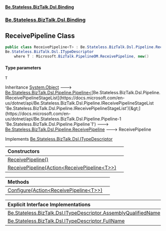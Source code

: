 #### [Be.Stateless.BizTalk.Dsl.Binding](README.md 'README')
### [Be.Stateless.BizTalk.Dsl.Binding](Be.Stateless.BizTalk.Dsl.Binding.md 'Be.Stateless.BizTalk.Dsl.Binding')

## ReceivePipeline<T> Class

```csharp
public class ReceivePipeline<T> : Be.Stateless.BizTalk.Dsl.Pipeline.ReceivePipeline,
Be.Stateless.BizTalk.Dsl.ITypeDescriptor
    where T : Microsoft.BizTalk.PipelineOM.ReceivePipeline, new()
```
#### Type parameters

<a name='Be.Stateless.BizTalk.Dsl.Binding.ReceivePipeline_T_.T'></a>

`T`

Inheritance [System.Object](https://docs.microsoft.com/en-us/dotnet/api/System.Object 'System.Object') &#129106; [Be.Stateless.BizTalk.Dsl.Pipeline.Pipeline&lt;](https://docs.microsoft.com/en-us/dotnet/api/Be.Stateless.BizTalk.Dsl.Pipeline.Pipeline-1 'Be.Stateless.BizTalk.Dsl.Pipeline.Pipeline`1')[Be.Stateless.BizTalk.Dsl.Pipeline.IReceivePipelineStageList](https://docs.microsoft.com/en-us/dotnet/api/Be.Stateless.BizTalk.Dsl.Pipeline.IReceivePipelineStageList 'Be.Stateless.BizTalk.Dsl.Pipeline.IReceivePipelineStageList')[&gt;](https://docs.microsoft.com/en-us/dotnet/api/Be.Stateless.BizTalk.Dsl.Pipeline.Pipeline-1 'Be.Stateless.BizTalk.Dsl.Pipeline.Pipeline`1') &#129106; [Be.Stateless.BizTalk.Dsl.Pipeline.ReceivePipeline](https://docs.microsoft.com/en-us/dotnet/api/Be.Stateless.BizTalk.Dsl.Pipeline.ReceivePipeline 'Be.Stateless.BizTalk.Dsl.Pipeline.ReceivePipeline') &#129106; ReceivePipeline<T>

Implements [Be.Stateless.BizTalk.Dsl.ITypeDescriptor](https://docs.microsoft.com/en-us/dotnet/api/Be.Stateless.BizTalk.Dsl.ITypeDescriptor 'Be.Stateless.BizTalk.Dsl.ITypeDescriptor')

| Constructors | |
| :--- | :--- |
| [ReceivePipeline()](ReceivePipeline_T_.ReceivePipeline().md 'Be.Stateless.BizTalk.Dsl.Binding.ReceivePipeline<T>.ReceivePipeline()') | |
| [ReceivePipeline(Action&lt;ReceivePipeline&lt;T&gt;&gt;)](ReceivePipeline_T_.ReceivePipeline(Action_ReceivePipeline_T__).md 'Be.Stateless.BizTalk.Dsl.Binding.ReceivePipeline<T>.ReceivePipeline(System.Action<Be.Stateless.BizTalk.Dsl.Binding.ReceivePipeline<T>>)') | |

| Methods | |
| :--- | :--- |
| [Configure(Action&lt;ReceivePipeline&lt;T&gt;&gt;)](ReceivePipeline_T_.Configure(Action_ReceivePipeline_T__).md 'Be.Stateless.BizTalk.Dsl.Binding.ReceivePipeline<T>.Configure(System.Action<Be.Stateless.BizTalk.Dsl.Binding.ReceivePipeline<T>>)') | |

| Explicit Interface Implementations | |
| :--- | :--- |
| [Be.Stateless.BizTalk.Dsl.ITypeDescriptor.AssemblyQualifiedName](ReceivePipeline_T_.Be.Stateless.BizTalk.Dsl.ITypeDescriptor.AssemblyQualifiedName.md 'Be.Stateless.BizTalk.Dsl.Binding.ReceivePipeline<T>.Be.Stateless.BizTalk.Dsl.ITypeDescriptor.AssemblyQualifiedName') | |
| [Be.Stateless.BizTalk.Dsl.ITypeDescriptor.FullName](ReceivePipeline_T_.Be.Stateless.BizTalk.Dsl.ITypeDescriptor.FullName.md 'Be.Stateless.BizTalk.Dsl.Binding.ReceivePipeline<T>.Be.Stateless.BizTalk.Dsl.ITypeDescriptor.FullName') | |
